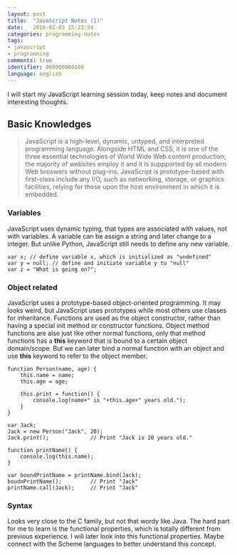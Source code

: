 ```yaml
---
layout: post
title:  "JavaScript Notes (1)"
date:   2016-02-03 15:22:54 
categories: programming-notes
tags: 
- javascript
- programming
comments: true
identifier: 000000000109
language: english
---
```


I will start my JavaScript learning session today, keep notes and document interesting thoughts.

## Basic Knowledges

> JavaScript is a high-level, dynamic, untyped, and interpreted programming language. Alongside HTML and CSS, it is one of the three essential technologies of World Wide Web content production; the majority of websites employ it and it is suppported by all modern Web broswers without plug-ins. JavaScript is prototype-based with first-class include any I/O, such as networking, storage, or graphics facilities, relying for these upon the host environment in which it is embedded.

### Variables

JavaScript uses dynamic typing, that types are associated with values, not with variables. A variable can be assign a string and later change to a integer. But unlike Python, JavaScript still needs to define any new variable. 

    
    var x; // define variable x, which is initialized as "undefined"
    var y = null; // define and initiate variable y to "null"
    var z = "What is going on?";


### Object related

JavaScript uses a prototype-based object-oriented programming. It may looks weird, but JavaScript uses prototypes while most others use classes for inheritance. Functions are used as the object constructor, rather than having a special init method or constructor functions. Object method functions are also just like other normal functions, only that method functions has a **this** keyword that is bound to a certain object domain/scope. But we can later bind a normal function with an object and use **this** keyword to refer to the object member.


    function Person(name, age) {
        this.name = name;
        this.age = age;
        
        this.print = function() {
            console.log(name+" is "+this.age+" years old.");
        }
    }

    var Jack;
    Jack = new Person("Jack", 20);
    Jack.print();             // Print "Jack is 20 years old."
    
    function printName() {
        console.log(this.name);
    }
    
    var boundPrintName = printName.bind(Jack);
    boudnPrintName();         // Print "Jack"
    printName.call(Jack);     // Print "Jack"


### Syntax

Looks very close to the C family, but not that wordy like Java. The hard part for me to learn is the functional properties, which is totally different from previous experience. I will later look into this functional properties. Maybe connect with the Scheme languages to better understand this concept.
